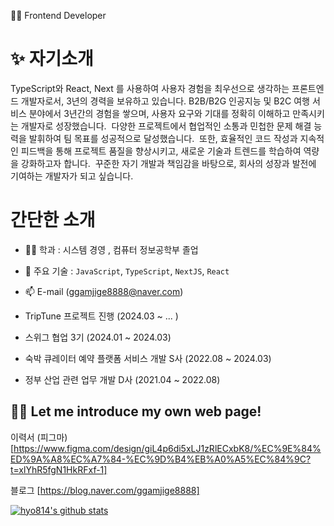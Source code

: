 👩‍💻 Frontend Developer

# ✨ 자기소개
TypeScript와 React, Next 를 사용하여 사용자 경험을 최우선으로 생각하는 프론트엔드 개발자로서, 3년의 경력을 보유하고 있습니다.
B2B/B2G 인공지능 및 B2C 여행 서비스 분야에서 3년간의 경험을 쌓으며, 사용자 요구와 기대를 정확히 이해하고 만족시키는 개발자로 성장했습니다.  다양한 프로젝트에서 협업적인 소통과 민첩한 문제 해결 능력을 발휘하여 팀 목표를 성공적으로 달성했습니다.  또한, 효율적인 코드 작성과 지속적인 피드백을 통해 프로젝트 품질을 향상시키고, 새로운 기술과 트렌드를 학습하여 역량을 강화하고자 합니다.  꾸준한 자기 개발과 책임감을 바탕으로, 회사의 성장과 발전에 기여하는 개발자가 되고 싶습니다.


# 간단한 소개
- 👩‍🎓 학과 : 시스템 경영 , 컴퓨터 정보공학부 졸업
- 🌱 주요 기술 : `JavaScript`, `TypeScript`, `NextJS`, `React`
- 📫 E-mail (ggamjige8888@naver.com)

- TripTune 프로젝트 진행 (2024.03 ~ ... )
- 스위그 협업 3기 (2024.01 ~ 2024.03)
- 숙박 큐레이터 예약 플랫폼 서비스 개발 S사 (2022.08 ~ 2024.03)
- 정부 산업 관련 업무 개발 D사 (2021.04 ~ 2022.08)


## 👩‍💻 Let me introduce my own web page! <br>

이력서 (피그마) [https://www.figma.com/design/giL4p6di5xLJ1zRlECxbK8/%EC%9E%84%ED%9A%A8%EC%A7%84-%EC%9D%B4%EB%A0%A5%EC%84%9C?t=xlYhR5fgN1HkRFxf-1]


블로그 [https://blog.naver.com/ggamjige8888]


[![hyo814's github stats](https://github-readme-stats.vercel.app/api?username=hyo814)](https://github.com/anuraghazra/github-readme-stats)
